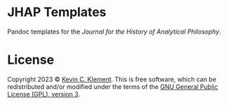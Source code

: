 # JHAP Templates

Pandoc templates for the *Journal for the History of Analytical Philosophy*.

# License

Copyright 2023 © [Kevin C. Klement](https://people.umass.edu/klement). This is free software, which can be redistributed and/or modified under the terms of the [GNU General Public License (GPL), version 3](https://www.gnu.org/licenses/gpl.html).

